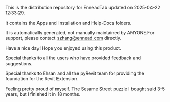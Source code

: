 This is the distribution repository for EnneadTab updated on 2025-04-22 12:33:29.

It contains the Apps and Installation and Help-Docs folders.

It is automatically generated, not manually maintained by ANYONE.For support, please contact szhang@ennead.com directly.

Have a nice day! Hope you enjoyed using this product.

Special thanks to all the users who have provided feedback and suggestions.

Special thanks to Ehsan and all the pyRevit team for providing the foundation for the Revit Extension.






Feeling pretty proud of myself. The Sesame Street puzzle I bought said 3-5 years, but I finished it in 18 months.